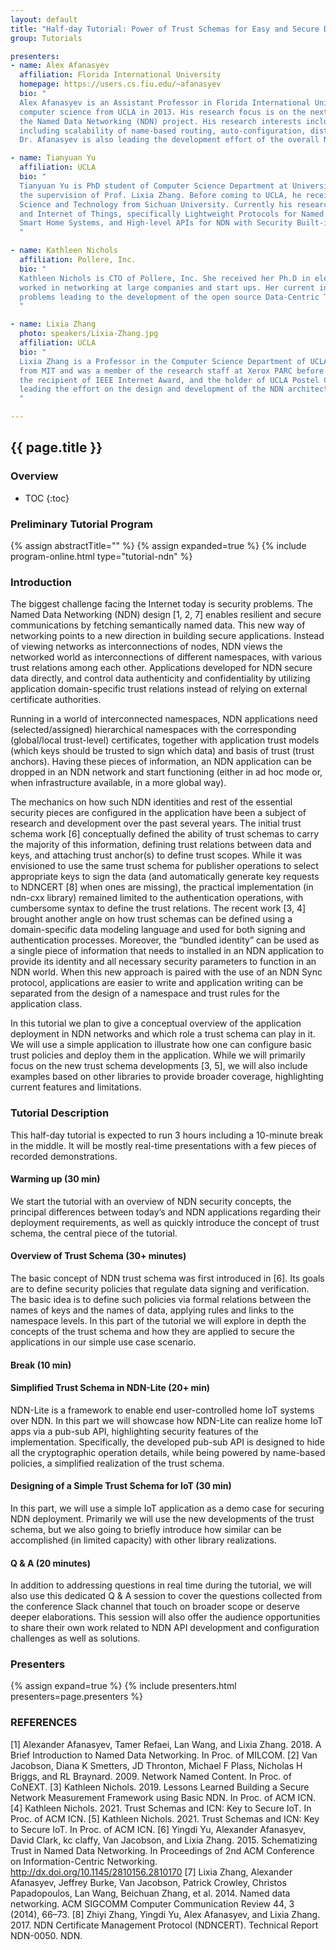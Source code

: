 ```yaml
---
layout: default
title: "Half-day Tutorial: Power of Trust Schemas for Easy and Secure Deployment of NDN Applications"
group: Tutorials

presenters:
- name: Alex Afanasyev
  affiliation: Florida International University
  homepage: https://users.cs.fiu.edu/~afanasyev
  bio: "
  Alex Afanasyev is an Assistant Professor in Florida International University, Miami. He received his Ph.D. degree in
  computer science from UCLA in 2013. His research focus is on the next-generation Internet architecture as part of
  the Named Data Networking (NDN) project. His research interests include a variety of topics that are vital for the success of NDN,
  including scalability of name-based routing, auto-configuration, distributed data synchronization, application and network security.
  Dr. Afanasyev is also leading the development effort of the overall NDN codebase."

- name: Tianyuan Yu
  affiliation: UCLA
  bio: "
  Tianyuan Yu is PhD student of Computer Science Department at University of California, Los Angeles (UCLA), under
  the supervision of Prof. Lixia Zhang. Before coming to UCLA, he received Bachelor degree on Electronic and Information
  Science and Technology from Sichuan University. Currently his research interests are Named Data Networking (NDN)
  and Internet of Things, specifically Lightweight Protocols for Named Data Networking of Things, Resilient and Secure
  Smart Home Systems, and High-level APIs for NDN with Security Built-in.
  "

- name: Kathleen Nichols
  affiliation: Pollere, Inc.
  bio: "
  Kathleen Nichols is CTO of Pollere, Inc. She received her Ph.D in electrical engineering from UC Berkeley and has
  worked in networking at large companies and start ups. Her current interests are in using NDN to solve edge network
  problems leading to the development of the open source Data-Centric Toolkit (DCT).
  "

- name: Lixia Zhang
  photo: speakers/Lixia-Zhang.jpg
  affiliation: UCLA
  bio: "
  Lixia Zhang is a Professor in the Computer Science Department of UCLA. She received her Ph.D in computer science
  from MIT and was a member of the research staff at Xerox PARC before joining UCLA. She is a fellow of ACM and IEEE,
  the recipient of IEEE Internet Award, and the holder of UCLA Postel Chair in Computer Science. Since 2010 she has been
  leading the effort on the design and development of the NDN architecture.
  "

---
```


## {{ page.title }}

### Overview
* TOC
{:toc}

### Preliminary Tutorial Program

{% assign abstractTitle="" %}
{% assign expanded=true %}
{% include program-online.html type="tutorial-ndn" %}

### Introduction

The biggest challenge facing the Internet today is security problems.
The Named Data Networking (NDN) design [1, 2, 7] enables resilient and secure communications by fetching semantically named data.
This new way of networking points to a new direction in building secure applications.
Instead of viewing networks as interconnections of nodes, NDN views the networked world as interconnections of different namespaces, with various trust relations among each other.
Applications developed for NDN secure data directly, and control data authenticity and confidentiality by utilizing application domain-specific trust relations instead of relying on external certificate authorities.

Running in a world of interconnected namespaces, NDN applications need (selected/assigned) hierarchical namespaces with the corresponding (global/local trust-level) certificates, together with application trust models (which keys should be trusted to sign which data) and basis of trust (trust anchors).
Having these pieces of information, an NDN application can be dropped in an NDN network and start functioning (either in ad hoc mode or, when infrastructure available, in a more global way).

The mechanics on how such NDN identities and rest of the essential security pieces are configured in the application have been a subject of research and development over the past several years.
The initial trust schema work [6] conceptually defined the ability of trust schemas to carry the majority of this information, defining trust relations between data and keys, and attaching trust anchor(s) to define trust scopes.
While it was envisioned to use the same trust schema for publisher operations to select appropriate keys to sign the data (and automatically generate key requests to NDNCERT [8] when ones are missing), the practical implementation (in ndn-cxx library) remained limited to the authentication operations, with cumbersome syntax to define the trust relations.
The recent work [3, 4] brought another angle on how trust schemas can be defined using a domain-specific data modeling language and used for both signing and authentication processes.
Moreover, the “bundled identity” can be used as a single piece of information that needs to installed in an NDN application to provide its identity and all necessary security parameters to function in an NDN world.
When this new approach is paired with the use of an NDN Sync protocol, applications are easier to write and application writing can be separated from the design of a namespace and trust rules for the application class.

In this tutorial we plan to give a conceptual overview of the application deployment in NDN networks and which role a trust schema can play in it. We will use a simple application to illustrate how one can configure basic trust policies and deploy them in the application. While we will primarily focus on the new trust schema developments [3, 5], we will also include examples based on other libraries to provide broader coverage, highlighting current features and limitations.

### Tutorial Description

This half-day tutorial is expected to run 3 hours including a 10-minute break in the middle. It will be mostly real-time presentations with a few pieces of recorded demonstrations.

#### Warming up (30 min)

We start the tutorial with an overview of NDN security concepts, the principal differences between today’s and NDN applications regarding their deployment requirements, as well as quickly introduce the concept of trust schema, the central piece of the tutorial.

#### Overview of Trust Schema (30+ minutes)

The basic concept of NDN trust schema was first introduced in [6].
Its goals are to define security policies that regulate data signing and verification.
The basic idea is to define such policies via formal relations between the names of keys and the names of data, applying rules and links to the namespace levels.
In this part of the tutorial we will explore in depth the concepts of the trust schema and how they are applied to secure the applications in our simple use case scenario.

#### Break (10 min)

#### Simplified Trust Schema in NDN-Lite (20+ min)

NDN-Lite is a framework to enable end user-controlled home IoT systems over NDN.
In this part we will showcase how NDN-Lite can realize home IoT apps via a pub-sub API, highlighting security features of the implementation.
Specifically, the developed pub-sub API is designed to hide all the cryptographic operation details, while being powered by name-based policies, a simplified realization of the trust schema.

#### Designing of a Simple Trust Schema for IoT (30 min)

In this part, we will use a simple IoT application as a demo case for securing NDN deployment.
Primarily we will use the new developments of the trust schema, but we also going to briefly introduce how similar can be accomplished (in limited capacity) with other library realizations.

#### Q & A (20 minutes)

In addition to addressing questions in real time during the tutorial, we will also use this dedicated Q & A session to cover the questions collected from the conference Slack channel that touch on broader scope or deserve deeper elaborations.
This session will also offer the audience opportunities to share their own work related to NDN API development and configuration challenges as well as solutions.

### Presenters

{% assign expand=true %}
{% include presenters.html presenters=page.presenters %}

### REFERENCES
[1] Alexander Afanasyev, Tamer Refaei, Lan Wang, and Lixia Zhang. 2018. A Brief Introduction to Named Data Networking. In Proc. of MILCOM.
[2] Van Jacobson, Diana K Smetters, JD Thronton, Michael F Plass, Nicholas H Briggs, and RL Braynard. 2009. Network Named Content. In Proc. of CoNEXT.
[3] Kathleen Nichols. 2019. Lessons Learned Building a Secure Network Measurement Framework using Basic NDN. In Proc. of ACM ICN.
[4] Kathleen Nichols. 2021. Trust Schemas and ICN: Key to Secure IoT. In Proc. of ACM ICN.
[5] Kathleen Nichols. 2021. Trust Schemas and ICN: Key to Secure IoT. In Proc. of ACM ICN.
[6] Yingdi Yu, Alexander Afanasyev, David Clark, kc claffy, Van Jacobson, and Lixia Zhang. 2015. Schematizing Trust in Named Data Networking. In Proceedings of 2nd ACM Conference on Information-Centric Networking. http://dx.doi.org/10.1145/2810156.2810170
[7] Lixia Zhang, Alexander Afanasyev, Jeffrey Burke, Van Jacobson, Patrick Crowley, Christos Papadopoulos, Lan Wang, Beichuan Zhang, et al. 2014. Named data networking. ACM SIGCOMM Computer Communication Review 44, 3 (2014), 66–73.
[8] Zhiyi Zhang, Yingdi Yu, Alex Afanasyev, and Lixia Zhang. 2017. NDN Certificate Management Protocol (NDNCERT). Technical Report NDN-0050. NDN.
